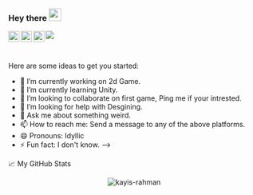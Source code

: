 ### Hey there <img src="https://media.giphy.com/media/hvRJCLFzcasrR4ia7z/giphy.gif" width="25px">
<a href="https://twitter.com/kayisrahman">
  <img align="left" alt="Kayis Rahman | Twitter" width="22px" src="https://raw.githubusercontent.com/peterthehan/peterthehan/master/assets/twitter.svg" />
</a>
<a href="https://www.linkedin.com/in/kayisrahman/">
  <img align="left" alt="Kayis Rahman | LinkedIn" width="22px" src="https://raw.githubusercontent.com/peterthehan/peterthehan/master/assets/linkedin.svg" />
</a>
<a href="https://www.instagram.com/kayisrahman">
  <img align="left" alt="Kayis Rahman | Instagram" width="22px" src="https://static.cdnlogo.com/logos/i/92/instagram.svg" />
</a>

![](https://visitor-badge.glitch.me/badge?page_id=kayis-rahman)

<br />

Here are some ideas to get you started:

- 🔭 I’m currently working on 2d Game.
- 🌱 I’m currently learning Unity.
- 👯 I’m looking to collaborate on first game, Ping me if your intrested.
- 🤔 I’m looking for help with Desgining.
- 💬 Ask me about something weird.
- 📫 How to reach me: Send a message to any of the above platforms.
- 😄 Pronouns: Idyllic 
- ⚡ Fun fact: I don't know.
-->


📈 My GitHub Stats

<p align="center"> <img src="https://github-readme-stats.vercel.app/api?username=kayis-rahman&show_icons=true&theme=gotham" alt="kayis-rahman" />
